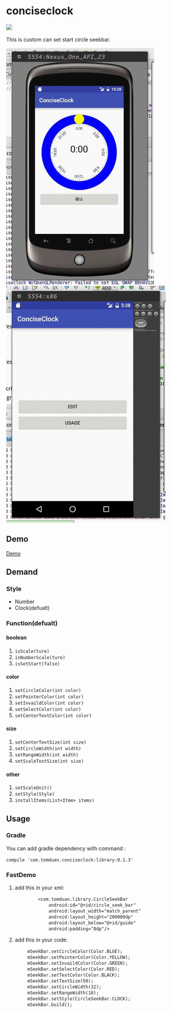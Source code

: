 # conciseclock
![](https://img.shields.io/badge/gradle-v0.1-green.svg?style=flat-square)

This is custom can set start circle seekbar.

![](https://github.com/DuanTzXavier/conciseclock/blob/master/gif/1.gif)
![](https://github.com/DuanTzXavier/conciseclock/blob/master/gif/2.gif)

## Demo

[Demo](https://github.com/DuanTzXavier/conciseclock/blob/master/app/src/main/java/com/tomduan/conciseclock/UsageActivity.java)

## Demand

### Style
* Number
* Clock(defualt)

### Function(defualt)

#### boolean
1. `isScale(ture)`
2. `isNumberScale(ture)`
3. `isSetStart(false)`

#### color
1. `setCircleColor(int color)`
2. `setPointerColor(int color)`
3. `setInvaildColor(int color)`
4. `setSelectColor(int color)`
5. `setCenterTextColor(int color)`

#### size
1. `setCenterTextSize(int size)`
2. `setCircleWidth(int width)`
3. `setRangeWidth(int width)`
4. `setScaleTextSize(int size)`

#### other
1. `setScaleUnit()`
2. `setStyle(Style)`
3. `installItems(List<Itme> items)`

## Usage

### Gradle

You can add gradle dependency with command :

```
compile 'com.tomduan.conciseclock:library:0.1.3'
```

### FastDemo

1. add this in your xml:
```
            <com.tomduan.library.CircleSeekBar
                android:id="@+id/circle_seek_bar"
                android:layout_width="match_parent"
                android:layout_height="200000dp"
                android:layout_below="@+id/guide"
                android:padding="8dp"/>
```
2. add this in your code:
```
        mSeekBar.setCircleColor(Color.BLUE);
        mSeekBar.setPointerColor(Color.YELLOW);
        mSeekBar.setInvaildColor(Color.GREEN);
        mSeekBar.setSelectColor(Color.RED);
        mSeekBar.setTextColor(Color.BLACK);
        mSeekBar.setTextSize(50);
        mSeekBar.setCircleWidth(32);
        mSeekBar.setRangeWidth(18);
        mSeekBar.setStyle(CircleSeekBar.CLOCK);
        mSeekBar.build();
```
